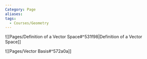 ```yaml
---
Category: Page
aliases: 
tags:
  - Courses/Geometry
---
```

![[Pages/Definition of a Vector Space#^531f98|Definition of a Vector Space]]

![[Pages/Vector Basis#^572a0a]]

